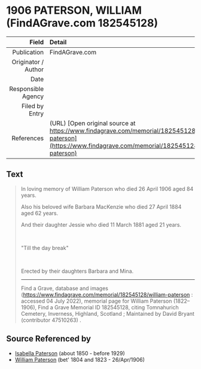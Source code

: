 ﻿---
layout: page
permalink: /sources/s64707544
---

# 1906 PATERSON, WILLIAM (FindAGrave.com 182545128)

Field | Detail
---:|:---
Publication | FindAGrave.com
Originator / Author | 
Date | 
Responsible Agency | 
Filed by Entry | 
References | (URL) [Open original source at https://www.findagrave.com/memorial/182545128/william-paterson](https://www.findagrave.com/memorial/182545128/william-paterson)

## Text

> In loving memory of William Paterson who died 26 April 1906 aged 84 years.
>
> Also his beloved wife Barbara MacKenzie who died 27 April 1884 aged 62 years.
>
> And their daughter Jessie who died 11 March 1881 aged 21 years.
>
> <br/>
>
> "Till the day break"
>
> <br/>
>
> Erected by their daughters Barbara and Mina.
>
> ---
>
> Find a Grave, database and images (https://www.findagrave.com/memorial/182545128/william-paterson : accessed 04 July 2022), memorial page for William Paterson (1822–1906), Find a Grave Memorial ID 182545128, citing Tomnahurich Cemetery, Inverness, Highland, Scotland ; Maintained by David Bryant (contributor 47510263) .
>

## Source Referenced by

* [Isabella Paterson](../people/@24882788@-isabella-paterson-b1850-d1929.md) (about 1850 - before 1929)
* [William Paterson](../people/@55148620@-william-paterson-b1804~1823-d1906-4-26.md) (bet' 1804 and 1823 - 26/Apr/1906)
